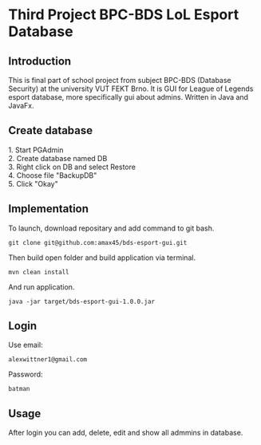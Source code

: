 <h1>Third Project BPC-BDS LoL Esport Database</h1>

<h2>Introduction</h2>
This is final part of school project from subject BPC-BDS (Database Security) at the university VUT FEKT Brno. It is GUI for League of Legends esport database, more specifically gui about admins. Written in Java and JavaFx.


<h2>Create database</h2>
1. Start PGAdmin <br>
2. Create database named DB  <br>
3. Right click on DB and select Restore  <br>
4. Choose file "BackupDB"  <br>
5. Click "Okay" <br>

<h2>Implementation</h2>
To launch, download repositary and add command to git bash.

```
git clone git@github.com:amax45/bds-esport-gui.git
```

Then build open folder and build application via terminal.
```
mvn clean install
```

And run application.
```
java -jar target/bds-esport-gui-1.0.0.jar
```
 <h2>Login</h2>
 Use email:  <br>
 
 ```
 alexwittner1@gmail.com
 ```
 
 Password:  <br>
 ```
 batman 
 ```
 <h2>Usage</h2>
 After login you can add, delete, edit and show all admmins in database.
 
 

